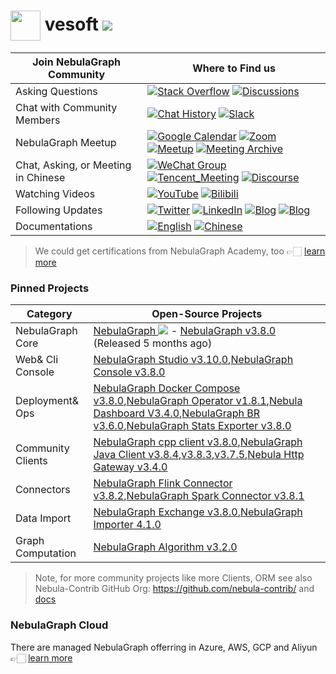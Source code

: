 # <img src=https://user-images.githubusercontent.com/1651790/211251729-b1057772-79c7-40bf-a4c7-73e02487f853.png width=48px align=center> vesoft  [![](https://shields.io/github/stars/vesoft-inc?style=social)](https://github.com/vesoft-inc/)

| Join NebulaGraph Community          | Where to Find us                                             |
| ----------------------------------- | ------------------------------------------------------------ |
| Asking Questions                    | [![Stack Overflow](https://img.shields.io/badge/Stack%20Overflow-nebula--graph-orange?style=for-the-badge&logo=stack-overflow&logoColor=white)](https://stackoverflow.com/questions/tagged/nebula-graph) [![Discussions](https://img.shields.io/badge/GitHub_Discussion-000000?style=for-the-badge&logo=github&logoColor=white)](https://github.com/vesoft-inc/nebula/discussions) |
| Chat with Community Members         | [![Chat History](https://img.shields.io/badge/Community%20Chat-000000?style=for-the-badge&logo=discord&logoColor=white)](https://community-chat.nebula-graph.io/) [![Slack](https://img.shields.io/badge/Slack-9F2B68?style=for-the-badge&logo=slack&logoColor=white)](https://join.slack.com/t/nebulagraph/shared_invite/zt-7ybejuqa-NCZBroh~PCh66d9kOQj45g) |
| NebulaGraph Meetup                  | [![Google Calendar](https://img.shields.io/badge/Calander-4285F4?style=for-the-badge&logo=google&logoColor=white)](https://calendar.google.com/calendar/u/0?cid=Z29mbGttamM3ZTVlZ2hpazI2cmNlNXVnZThAZ3JvdXAuY2FsZW5kYXIuZ29vZ2xlLmNvbQ)  [![Zoom](https://img.shields.io/badge/Zoom-2D8CFF?style=for-the-badge&logo=zoom&logoColor=white)](https://us02web.zoom.us/meeting/register/tZ0rcuypqDMvGdLuIm4VprTlx96wrEf062SH) [![Meetup](https://img.shields.io/badge/Meetup-FF0000?style=for-the-badge&logo=meetup&logoColor=white)](https://www.meetup.com/nebulagraph/events/) [![Meeting Archive](https://img.shields.io/badge/Meeting_Archive-808080?style=for-the-badge&logo=readthedocs&logoColor=white)](https://github.com/vesoft-inc/nebula-community/wiki) |
| Chat, Asking, or Meeting in Chinese | [![WeChat Group](https://img.shields.io/badge/WeChat_Group-000000?style=for-the-badge&logo=wechat)](https://wj.qq.com/s2/8321168/8e2f/) [![Tencent_Meeting](https://img.shields.io/badge/腾讯会议-2D8CFF?style=for-the-badge&logo=googlemeet&logoColor=white)](https://meeting.tencent.com/dm/F8NX1aRZ8PQv) [![Discourse](https://img.shields.io/badge/中文论坛-4285F4?style=for-the-badge&logo=discourse&logoColor=white)](https://discuss.nebula-graph.com.cn/) |
| Watching Videos                     | [![YouTube](https://img.shields.io/badge/YouTube-nebula--graph-red?style=for-the-badge&logo=youtube&logoColor=white)](https://www.youtube.com/@NebulaGraph) [![Bilibili](https://img.shields.io/badge/Bilibili-nebula--graph-green?style=for-the-badge&logo=bilibili&logoColor=white)](https://space.bilibili.com/472621355) |
| Following Updates                   | [![Twitter](https://img.shields.io/badge/Twitter-nebula--graph-blue?style=for-the-badge&logo=twitter&logoColor=white)](https://twitter.com/NebulaGraph) [![LinkedIn](https://img.shields.io/badge/LinkedIn-nebula--graph-0077B5?style=for-the-badge&logo=linkedin&logoColor=white)](https://www.linkedin.com/company/nebula-graph) [![Blog](https://img.shields.io/badge/Blog-nebula--graph-black?style=for-the-badge&logo=webflow&logoColor=white)](https://www.nebula-graph.io/posts) [![Blog](https://img.shields.io/badge/博客-nebula--graph-black?style=for-the-badge&logo=hugo&logoColor=white)](https://www.nebula-graph.com.cn/posts) |
| Documentations                      | [![English](https://img.shields.io/badge/English-nebula--graph-black?style=for-the-badge&logo=book&logoColor=white)](https://docs.nebula-graph.io/) [![Chinese](https://img.shields.io/badge/Chinese-nebula--graph-black?style=for-the-badge&logo=book&logoColor=white)](https://docs.nebula-graph.com.cn) |

> We could get certifications from NebulaGraph Academy, too 👉🏻 [learn more](https://www.nebula-graph.io/academy)

### Pinned Projects

| Category          | Open-Source Projects                                         |
| ----------------- | ------------------------------------------------------------ |
| NebulaGraph Core  | [NebulaGraph ![](https://shields.io/github/stars/vesoft-inc/nebula?style=social)](https://github.com/vesoft-inc/nebula) - [NebulaGraph v3.8.0](https://github.com/vesoft-inc/nebula/releases/tag/v3.8.0) (Released 5 months ago) |
| Web& Cli Console  | [NebulaGraph Studio v3.10.0](https://github.com/vesoft-inc/nebula-studio/releases/tag/v3.10.0),[NebulaGraph Console v3.8.0](https://github.com/vesoft-inc/nebula-console/releases/tag/v3.8.0) |
| Deployment& Ops   |[NebulaGraph Docker Compose v3.8.0](https://github.com/vesoft-inc/nebula-docker-compose/releases/tag/v3.8.0),[NebulaGraph Operator v1.8.1](https://github.com/vesoft-inc/nebula-operator/releases/tag/v1.8.1),[Nebula Dashboard V3.4.0](https://github.com/vesoft-inc/nebula-dashboard/releases/tag/v3.4.0),[NebulaGraph BR v3.6.0](https://github.com/vesoft-inc/nebula-br/releases/tag/v3.6.0),[NebulaGraph Stats Exporter v3.8.0](https://github.com/vesoft-inc/nebula-stats-exporter/releases/tag/v3.8.0) |
| Community Clients |[NebulaGraph cpp client v3.8.0](https://github.com/vesoft-inc/nebula-cpp/releases/tag/v3.8.0),[NebulaGraph Java Client v3.8.4](https://github.com/vesoft-inc/nebula-java/releases/tag/v3.8.4),[v3.8.3](https://github.com/vesoft-inc/nebula-python/releases/tag/v3.8.3),[v3.7.5](https://github.com/vesoft-inc/nebula-go/releases/tag/v3.7.5),[Nebula Http Gateway v3.4.0](https://github.com/vesoft-inc/nebula-http-gateway/releases/tag/v3.4.0) |
| Connectors        |[NebulaGraph Flink Connector v3.8.2](https://github.com/vesoft-inc/nebula-flink-connector/releases/tag/v3.8.2),[NebulaGraph Spark Connector v3.8.1](https://github.com/vesoft-inc/nebula-spark-connector/releases/tag/v3.8.1) |
| Data Import       |[NebulaGraph Exchange v3.8.0](https://github.com/vesoft-inc/nebula-exchange/releases/tag/v3.8.0),[NebulaGraph Importer 4.1.0](https://github.com/vesoft-inc/nebula-importer/releases/tag/v4.1.0) |
| Graph Computation |[NebulaGraph Algorithm v3.2.0](https://github.com/vesoft-inc/nebula-algorithm/releases/tag/v3.2.0) |

> Note, for more community projects like more Clients, ORM see also Nebula-Contrib GitHub Org: https://github.com/nebula-contrib/ and [docs](https://docs.nebula-graph.io/master/14.client/1.nebula-client/)

### NebulaGraph Cloud

There are managed NebulaGraph offerring in Azure, AWS, GCP and Aliyun 👉🏻 [learn more](https://www.nebula-graph.io/cloud)
